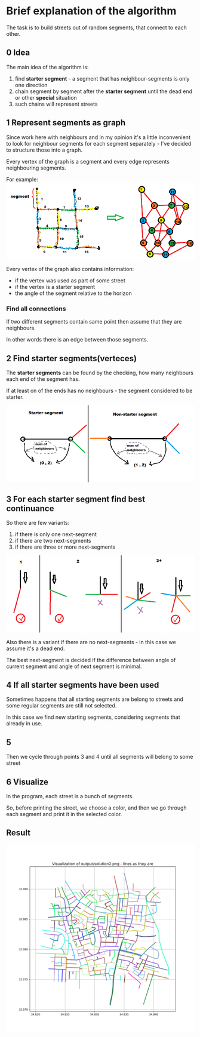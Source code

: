 # Brief explanation of the algorithm
The task is to build streets out of random segments, that connect to each other.

## 0 Idea
The main idea of the algorithm is:
1. find **starter segment** - a segment that has neighbour-segments is only one direction
2. chain segment by segment after the **starter segment** until the dead end or other **special** situation
3. such chains will represent streets

## 1 Represent segments as graph
Since work here with neighbours and in my opinion it's a little inconvenient to look for neighbour segments for each segment separately - I've decided to structure those into a graph.

Every vertex of the graph is a segment and every edge represents neighbouring segments.

For example:
![example of representation](seg_to_graph.png)

Every vertex of the graph also contains information:
- if the vertex was used as part of some street
- if the vertex is a starter segment
- the angle of the segment relative to the horizon

### Find all connections
If two different segments contain same point then assume that they are neighbours.

In other words there is an edge between those segments.

## 2 Find starter segments(verteces)
The **starter segments** can be found by the checking, how many neighbours each end of the segment has.

If at least on of the ends has no neighbours - the segment considered to be starter.

![if segment starter or not](starter_segment.png)

## 3 For each starter segment find best continuance
So there are few variants:
1. if there is only one next-segment
2. if there are two next-segments
3. if there are three or more next-segments

![visual explanation for choosing next segment](choose_next.png)

Also there is a variant if there are no next-segments - in this case we assume it's a dead end.

The best next-segment is decided if the difference between angle of current segment and angle of next segment is minimal.

## 4 If all starter segments have been used
Sometimes happens that all starting segments are belong to streets and some regular segments are still not selected.

In this case we find new starting segments, considering segments that already in use.

## 5
Then we cycle through points 3 and 4 until all segments will belong to some street

## 6 Visualize
In the program, each street is a bunch of segments.

So, before printing the street, we choose a color, and then we go through each segment and print it in the selected color.

## Result

![result](result.png)